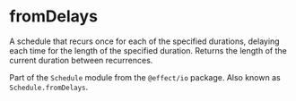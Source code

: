 # fromDelays

A schedule that recurs once for each of the specified durations, delaying
each time for the length of the specified duration. Returns the length of
the current duration between recurrences.

Part of the `Schedule` module from the `@effect/io` package. Also known as `Schedule.fromDelays`.
